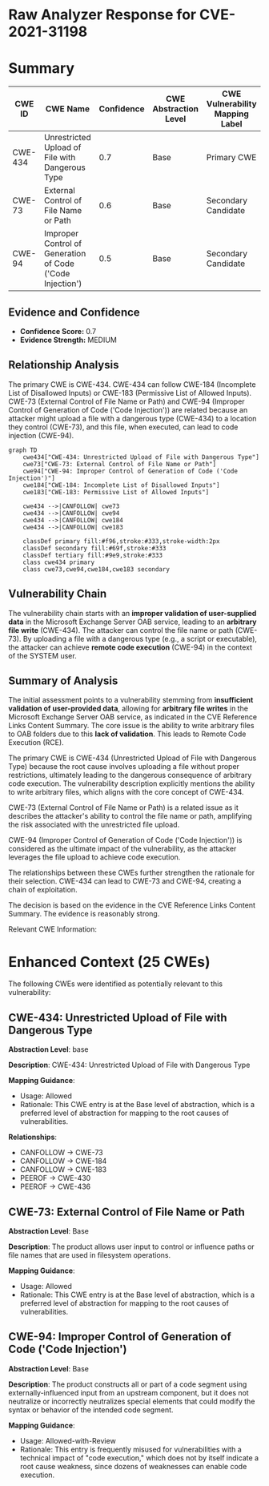 # Raw Analyzer Response for CVE-2021-31198

# Summary
| CWE ID | CWE Name | Confidence | CWE Abstraction Level | CWE Vulnerability Mapping Label | CWE-Vulnerability Mapping Notes |
|---|---|---|---|---|---|
| CWE-434 | Unrestricted Upload of File with Dangerous Type | 0.7 | Base | Primary CWE | Allowed |
| CWE-73 | External Control of File Name or Path | 0.6 | Base | Secondary Candidate | Allowed |
| CWE-94 | Improper Control of Generation of Code ('Code Injection') | 0.5 | Base | Secondary Candidate | Allowed-with-Review |

## Evidence and Confidence

*   **Confidence Score:** 0.7
*   **Evidence Strength:** MEDIUM

## Relationship Analysis
The primary CWE is CWE-434. CWE-434 can follow CWE-184 (Incomplete List of Disallowed Inputs) or CWE-183 (Permissive List of Allowed Inputs). CWE-73 (External Control of File Name or Path) and CWE-94 (Improper Control of Generation of Code ('Code Injection')) are related because an attacker might upload a file with a dangerous type (CWE-434) to a location they control (CWE-73), and this file, when executed, can lead to code injection (CWE-94).

```mermaid
graph TD
    cwe434["CWE-434: Unrestricted Upload of File with Dangerous Type"]
    cwe73["CWE-73: External Control of File Name or Path"]
    cwe94["CWE-94: Improper Control of Generation of Code ('Code Injection')"]
    cwe184["CWE-184: Incomplete List of Disallowed Inputs"]
    cwe183["CWE-183: Permissive List of Allowed Inputs"]

    cwe434 -->|CANFOLLOW| cwe73
    cwe434 -->|CANFOLLOW| cwe94
    cwe434 -->|CANFOLLOW| cwe184
    cwe434 -->|CANFOLLOW| cwe183

    classDef primary fill:#f96,stroke:#333,stroke-width:2px
    classDef secondary fill:#69f,stroke:#333
    classDef tertiary fill:#9e9,stroke:#333
    class cwe434 primary
    class cwe73,cwe94,cwe184,cwe183 secondary
```

## Vulnerability Chain
The vulnerability chain starts with an **improper validation of user-supplied data** in the Microsoft Exchange Server OAB service, leading to an **arbitrary file write** (CWE-434). The attacker can control the file name or path (CWE-73). By uploading a file with a dangerous type (e.g., a script or executable), the attacker can achieve **remote code execution** (CWE-94) in the context of the SYSTEM user.

## Summary of Analysis
The initial assessment points to a vulnerability stemming from **insufficient validation of user-provided data**, allowing for **arbitrary file writes** in the Microsoft Exchange Server OAB service, as indicated in the CVE Reference Links Content Summary. The core issue is the ability to write arbitrary files to OAB folders due to this **lack of validation**. This leads to Remote Code Execution (RCE).

The primary CWE is CWE-434 (Unrestricted Upload of File with Dangerous Type) because the root cause involves uploading a file without proper restrictions, ultimately leading to the dangerous consequence of arbitrary code execution. The vulnerability description explicitly mentions the ability to write arbitrary files, which aligns with the core concept of CWE-434.

CWE-73 (External Control of File Name or Path) is a related issue as it describes the attacker's ability to control the file name or path, amplifying the risk associated with the unrestricted file upload.

CWE-94 (Improper Control of Generation of Code ('Code Injection')) is considered as the ultimate impact of the vulnerability, as the attacker leverages the file upload to achieve code execution.

The relationships between these CWEs further strengthen the rationale for their selection. CWE-434 can lead to CWE-73 and CWE-94, creating a chain of exploitation.

The decision is based on the evidence in the CVE Reference Links Content Summary. The evidence is reasonably strong.

Relevant CWE Information:

# Enhanced Context (25 CWEs)
The following CWEs were identified as potentially relevant to this vulnerability:

## CWE-434: Unrestricted Upload of File with Dangerous Type
**Abstraction Level**: base

**Description**:
CWE-434: Unrestricted Upload of File with Dangerous Type

**Mapping Guidance**:
- Usage: Allowed
- Rationale: This CWE entry is at the Base level of abstraction, which is a preferred level of abstraction for mapping to the root causes of vulnerabilities.

**Relationships**:
- CANFOLLOW -> CWE-73
- CANFOLLOW -> CWE-184
- CANFOLLOW -> CWE-183
- PEEROF -> CWE-430
- PEEROF -> CWE-436

## CWE-73: External Control of File Name or Path
**Abstraction Level**: Base

**Description**:
The product allows user input to control or influence paths or file names that are used in filesystem operations.

**Mapping Guidance**:
- Usage: Allowed
- Rationale: This CWE entry is at the Base level of abstraction, which is a preferred level of abstraction for mapping to the root causes of vulnerabilities.

## CWE-94: Improper Control of Generation of Code ('Code Injection')
**Abstraction Level**: Base

**Description**:
The product constructs all or part of a code segment using externally-influenced input from an upstream component, but it does not neutralize or incorrectly neutralizes special elements that could modify the syntax or behavior of the intended code segment.

**Mapping Guidance**:
- Usage: Allowed-with-Review
- Rationale: This entry is frequently misused for vulnerabilities with a technical impact of "code execution," which does not by itself indicate a root cause weakness, since dozens of weaknesses can enable code execution.
